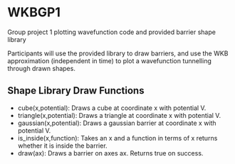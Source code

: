 # WKBGP1
Group project 1 plotting wavefunction code and provided barrier shape library

Participants will use the provided library to draw barriers, and use the WKB approximation (independent in time) to plot a wavefunction tunnelling through drawn shapes.

## Shape Library Draw Functions
- cube(x,potential): Draws a cube at coordinate x with potential V.
- triangle(x,potential): Draws a triangle at coordinate x with potential V.
- gaussian(x,potential): Draws a gaussian barrier at coordinate x with potential V.
- is_inside(x,function): Takes an x and a function in terms of x returns whether it is inside the barrier.
- draw(ax): Draws a barrier on axes ax. Returns true on success.
